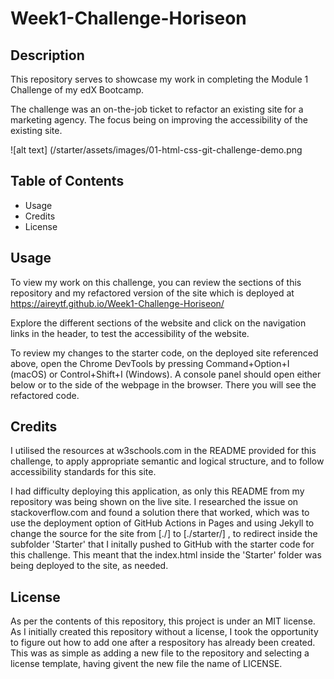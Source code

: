 # Week1-Challenge-Horiseon

## Description

This repository serves to showcase my work in completing the Module 1 Challenge of my edX Bootcamp. 

The challenge was an on-the-job ticket to refactor an existing site for a marketing agency. The focus being on improving the accessibility of the existing site. 

![alt text] (/starter/assets/images/01-html-css-git-challenge-demo.png

## Table of Contents 

- Usage
- Credits
- License

## Usage

To view my work on this challenge, you can review the sections of this repository and my refactored version of the site which is deployed at https://aireytf.github.io/Week1-Challenge-Horiseon/ 

Explore the different sections of the website and click on the navigation links in the header, to test the accessibility of the website. 

To review my changes to the starter code, on the deployed site referenced above, open the Chrome DevTools by pressing Command+Option+I (macOS) or Control+Shift+I (Windows). A console panel should open either below or to the side of the webpage in the browser. There you will see the refactored code.

## Credits

I utilised the resources at w3schools.com in the README provided for this challenge, to apply appropriate semantic and logical structure, and to follow accessibility standards for this site. 

I had difficulty deploying this application, as only this README from my repository was being shown on the live site. I researched the issue on stackoverflow.com and found a solution there that worked, which was to use the deployment option of GitHub Actions in Pages and using Jekyll to change the source for the site from [./] to [./starter/] , to redirect inside the subfolder 'Starter' that I initally pushed to GitHub with the starter code for this challenge. This meant that the index.html inside the 'Starter' folder was being deployed to the site, as needed. 

## License

As per the contents of this repository, this project is under an MIT license. As I initially created this repository without a license, I took the opportunity to figure out how to add one after a respository has already been created. This was as simple as adding a new file to the repository and selecting a license template, having givent the new file the name of LICENSE. 

